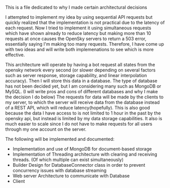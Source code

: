 This is a file dedicated to why I made certain architectural decisions

I attempted to implement my idea by using sequential API requests but quickly realized that the implementation is not practical due to the latency of each request. Now I tried to implement it using simultaneous requests which have shown already to reduce latency but making more than 10 requests at once causes the OpenSky servers to return a 503 error, essentially saying I'm making too many requests. Therefore, I have come up with two ideas and will write both implemenations to see which is more effective.

This architecture will operate by having a bot request all states from the opensky network every second (or slower depending on several factors such as server response, storage capability, and linear interpolation accuracy). Then I will store this data in a database. The type of database has not been decided yet, but I am considering many such as MongoDB or MySQL. (I will write pros and cons of different databases and why I make the decision I do below) The requests for data will be made by the clients to my server, to which the server will receive data from the database instead of a REST API, which will reduce latency(hopefully). This is also good because the data I have access to is not limited to 1 hour in the past by the opensky api, but instead is limited by my data storage capabilities. It also is much easier to scale since I do not have to make requests for all users through my one account on the server. 

The following will be implemented and documented:
- Implementation and use of MongoDB for document-based storage
- Implementation of Threading architecture with clearing and receiving threads. (Of which multiple can exist simultaneously)
- Builder Design for DatabaseConnector class in order to prevent concurrency issues with database streaming
- Web server Architecture to communicate with Database
- Client